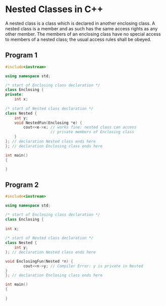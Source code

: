 # Nested Classes in C++
A nested class is a class which is declared in another enclosing class. A nested class is a member and as such has the same access rights as any other member. The members of an enclosing class have no special access to members of a nested class; the usual access rules shall be obeyed.

## Program 1
```c++
#include<iostream> 

using namespace std; 

/* start of Enclosing class declaration */
class Enclosing {	 
private: 
	int x; 
	
/* start of Nested class declaration */
class Nested { 
	int y; 
	void NestedFun(Enclosing *e) { 
		cout<<e->x; // works fine: nested class can access 
					// private members of Enclosing class 
	}	 
}; // declaration Nested class ends here 
}; // declaration Enclosing class ends here 

int main() 
{	 

} 
```
## Program 2
```c++
#include<iostream> 

using namespace std; 

/* start of Enclosing class declaration */
class Enclosing {	 
		
int x; 
	
/* start of Nested class declaration */
class Nested { 
	int y; 
}; // declaration Nested class ends here 

void EnclosingFun(Nested *n) { 
		cout<<n->y; // Compiler Error: y is private in Nested 
}	 
}; // declaration Enclosing class ends here 

int main() 
{ 
	
} 
```
